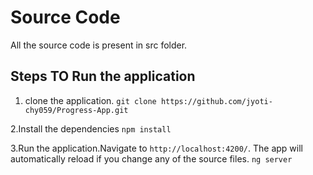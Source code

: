 # Source Code

All the source code is present in src folder.


## Steps TO Run the application

1. clone the application.
`git clone https://github.com/jyoti-chy059/Progress-App.git`

2.Install the dependencies
`npm install`

3.Run the application.Navigate to `http://localhost:4200/`. The app will automatically reload if you change any of the source files.
`ng server` 

